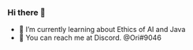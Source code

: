### Hi there 👋
- 🌱 I’m currently learning about Ethics of AI and Java
- 🌱 You can reach me at Discord. @Ori#9046
<!--
**C-h-i-rag/C-h-i-rag** is a ✨ _special_ ✨ repository because its `README.md` (this file) appears on your GitHub profile.

- 🌱 I’m currently learning about Ethics of AI and Java
